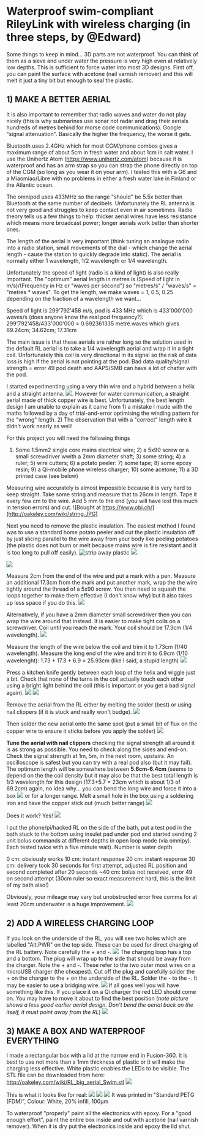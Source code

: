 # Waterproof swim-compliant RileyLink with wireless charging (in three steps, by @Edward) #

Some things to keep in mind... 3D parts are not waterproof. You can think of them as a sieve and under water the pressure is very high even at relatively low depths. This is sufficient to force water into most 3D designs. First off, you can paint the surface with acetone (nail varnish remover) and this will melt it just a tiny bit but enough to seal the plastic. 

## 1) MAKE A BETTER AERIAL
It is also important to remember that radio waves and water do not play nicely (this is why submarines use sonar not radar and drag their aerials hundreds of metres behind for morse code communications). Google "signal attenuation". Basically the higher the frequency, the worse it gets. 

Bluetooth uses 2.4GHz which for most CGM/phone combos gives a maximum range of about 5cm in fresh water and about 1cm in salt water. I use the Unihertz Atom (https://www.unihertz.com/atom) because it is waterproof and has an arm strap so you can strap the phone directly on top of the CGM (so long as you wear it on your arm). I tested this with a G6 and a Miaomiao/Libre with no problems in either a fresh water lake in Finland or the Atlantic ocean.

The omnipod uses 433MHz so the range "should" be 5.5x better than Bluetooth at the same number of decibels. Unfortunately the RL antenna is not very good and struggles to keep contact even in air sometimes. Radio theory tells us a few things to help: thicker aerial wires have less resistance which means more broadcast power; longer aerials work better than shorter ones.

The length of the aerial is very important (think tuning an analogue radio into a radio station, small movements of the dial - which change the aerial length - cause the station to quickly degrade into static). The aerial is normally either 1 wavelength, 1/2 wavelength or 1/4 wavelength.

Unfortunately the speed of light (radio is a kind of light) is also really important. 
The "optimum" aerial length in metres is (Speed of light in m/s)/(Frequency in Hz or "waves per second") so "metres/s" / "waves/s" = "metres * waves". To get the length, we make waves = 1, 0.5, 0.25 depending on the fraction of a wavelength we want...

Speed of light is 299'792'458 m/s, pod is 433 MHz which is 433'000'000 waves/s (does anyone know the real pod frequency?): 299'792'458/433'000'000 = 0.692361335 metre.waves which gives 69.24cm; 34.62cm; 17.31cm

The main issue is that these aerials are rather long so the solution used in the default RL aerial is to take a 1/4 wavelength aerial and wrap it in a tight coil. Unfortunately this coil is very directional in its signal so the risk of data loss is high if the aerial is not pointing at the pod. Bad data quality/signal strength = error 49 pod death and AAPS/SMB can have a lot of chatter with the pod.

I started experimenting using a very thin wire and a hybrid between a helix and a straight antenna.
![](http://oakeley.com/wiki/prototype_1.JPG). However for water communication, a straight aerial made of thick copper wire is best. Unfortunately, the best length design I am unable to explain as it came from 1) a mistake I made with the maths followed by a day of trial-and-error optimising the winding pattern for the "wrong" length. 2) The observation that with a "correct" length wire it didn't work nearly as well! 

For this project you will need the following things
1) Some 1.5mm2 single core mains electrical wire; 2) a 5x90 screw or a small screwdriver wwith a 2mm diameter shaft; 3) some string; 4) a ruler; 5) wire cutters; 6) a potato peeler: 7) some tape; 8) some epoxy resin; 9) a Qi-mobile phone wireless charger; 10) some acetone; 11) a 3D printed case (see below)

Measuring wire accurately is almost impossible because it is very hard to keep straight. Take some string and measure that to 26cm in length. Tape it every few cm to the wire. Add 5 mm to the end (you will have lost this much in tension errors) and cut.
![Bought at https://www.obi.ch/](http://oakeley.com/wiki/string.JPG)

Next you need to remove the plastic insulation. The easiest method I found was to use a standard home potato peeler and cut the plastic insulation off by just slicing parallel to the wire away from your body like peeling potatoes (the plastic does not burn or melt because mains wire is fire resistant and it is too long to pull off easily).
![strip away plastic](http://oakeley.com/wiki/wirestrip.JPG)
![](http://oakeley.com/wiki/wirestrip2.JPG)

![](http://oakeley.com/wiki/screws.JPG)

Measure 2cm from the end of the wire and put a mark with a pen. Measure an additional 17.3cm from the mark and put another mark, wrap the the wire tightly around the thread of a 5x90 screw. You then need to squash the loops together to make them effective (I don't know why) but it also takes up less space if you do this.
![](http://oakeley.com/wiki/withscrew.JPG)

Alternatively, if you have a 2mm diameter small screwdriver then you can wrap the wire around that instead. It is easier to make tight coils on a screwdriver. Coil until you reach the mark. Your coil should be 17.3cm (1/4 wavelength).
![](http://oakeley.com/wiki/withoutscrew.JPG)

Measure the length of the wire below the coil and trim it to 1.73cm (1/40 wavelength). Measure the long end of the wire and trim it to 6.9cm (1/10 wavelenght): 1.73 + 17.3 + 6.9 = 25.93cm (like I said, a stupid length)
![](http://oakeley.com/wiki/aerial26.JPG)

Press a kitchen knife gently between each loop of the helix and wiggle just a bit. Check that none of the turns in the coil actually touch each other using a bright light behind the coil (this is important or you get a bad signal again).
![](http://oakeley.com/wiki/wiggle.JPG)
![](http://oakeley.com/wiki/post-wiggle.JPG)

Remove the aerial from the RL either by melting the solder (best) or using nail clippers (if it is stuck and really won't budge).
![](http://oakeley.com/wiki/noaerial.JPG)

Then solder the new aerial onto the same spot (put a small bit of flux on the copper wire to ensure it sticks before you apply the solder)
![](http://oakeley.com/wiki/best_position.JPG)

**Tune the aerial with nail clippers** checking the signal strength all around it is as strong as possible. You need to check along the sides and end-on. Check the signal strength at 1m, 5m, in the next room, upstairs. An oscilloscope is safest but you can try with a real pod also (but it may fail). The optimum length will be somewhere between **5.6cm-6.4cm** (seems to depend on the the coil density but it may also be that the best total length is 1/3 wavelength for this design (17.3+5.7 = 23cm which is about 1/3 of 69.2cm) again, no idea why... you can bend the long wire and force it into a box 
![](http://oakeley.com/wiki/bent.JPG)
or for a longer range. Melt a small hole in the box using a soldering iron and have the copper stick out (much better range)
![](http://oakeley.com/wiki/longaerial.JPG)

Does it work? Yes!
![](http://oakeley.com/wiki/prim_good2.JPG)

I put the phone/pi/hacked RL on the side of the bath, put a test pod in the bath stuck to the bottom using insulet pad under pod and started sending 2 unit bolus commands at different depths in open loop mode (via omnipy). Each tested twice with a five minute wait). Number is water depth

0 cm: obviously works
10 cm: instant response
20 cm: instant response
30 cm: delivery took 30 seconds for first attempt, adjusted RL position and second completed after 20 seconds
~40 cm: bolus not received, error 49 on second attempt (30cm ruler so exact measurement hard, this is the limit of my bath also!)

Obviously, your mileage may vary but unobstructed error free comms for at least 20cm underwater is a huge improvement.
![](http://oakeley.com/wiki/bath_test_10cm.JPG)

## 2) ADD A WIRELESS CHARGING LOOP
If you look on the underside of the RL, you will see two holes which are labelled "Alt.PWR" on the top side. These can be used for direct charging of the RL battery. Note carefully the + and -.
![](http://oakeley.com/wiki/wirelessRL2.JPG)
The charging loop has a top and a bottom. The plug will wrap up to the side that should be away from the charger. Note the + and -. These refer to the two outer most wires on a microUSB charger (the cheapest). Cut off the plug and carefully solder the + on the charger to the + on the underside of the RL. Solder the - to the -. It may be easier to use a bridging wire.
![](http://oakeley.com/wiki/wirelessSheet.JPG)
If all goes well you will have something like this. If you place it on a Qi charger the red LED should come on. You may have to move it about to find the best position (*note picture shows a less good earlier aerial design. Don't bend the aerial back on the itself, it must point away from the RL*)
![](http://oakeley.com/wiki/charge.JPG)

## 3) MAKE A BOX AND WATERPROOF EVERYTHING
I made a rectangular box with a lid at the narrow end in Fusion-360. It is best to use not more than a 1mm thickness of plastic or it will make the charging less effective. White plastic enables the LEDs to be visible.
The STL file can be downloaded from here: http://oakeley.com/wiki/RL_big_aerial_Swim.stl
![](http://oakeley.com/wiki/box0.JPG)

This is what it looks like for real:
![](http://oakeley.com/wiki/box1.JPG)
![](http://oakeley.com/wiki/box2.JPG)
![](http://oakeley.com/wiki/box3.JPG)
It was printed in "Standard PETG (FDM)", Colour: White, 20% infill, 100μm

To waterproof "properly" paint all the electronics with epoxy. For a "good enough effort", paint the entire box inside and out with acetone (nail varnish remover). When it is dry put the electronics inside and epoxy the lid shut.
